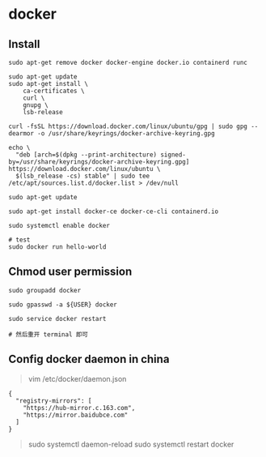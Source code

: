 # docker

## Install

```shell
sudo apt-get remove docker docker-engine docker.io containerd runc

sudo apt-get update
sudo apt-get install \
    ca-certificates \
    curl \
    gnupg \
    lsb-release

curl -fsSL https://download.docker.com/linux/ubuntu/gpg | sudo gpg --dearmor -o /usr/share/keyrings/docker-archive-keyring.gpg

echo \
  "deb [arch=$(dpkg --print-architecture) signed-by=/usr/share/keyrings/docker-archive-keyring.gpg] https://download.docker.com/linux/ubuntu \
  $(lsb_release -cs) stable" | sudo tee /etc/apt/sources.list.d/docker.list > /dev/null

sudo apt-get update

sudo apt-get install docker-ce docker-ce-cli containerd.io

sudo systemctl enable docker

# test
sudo docker run hello-world
```

## Chmod user permission

```shell
sudo groupadd docker

sudo gpasswd -a ${USER} docker

sudo service docker restart

# 然后重开 terminal 即可
```

## Config docker daemon in china

> vim /etc/docker/daemon.json

```vim
{
  "registry-mirrors": [
    "https://hub-mirror.c.163.com",
    "https://mirror.baidubce.com"
  ]
}
```

> sudo systemctl daemon-reload
> sudo systemctl restart docker
